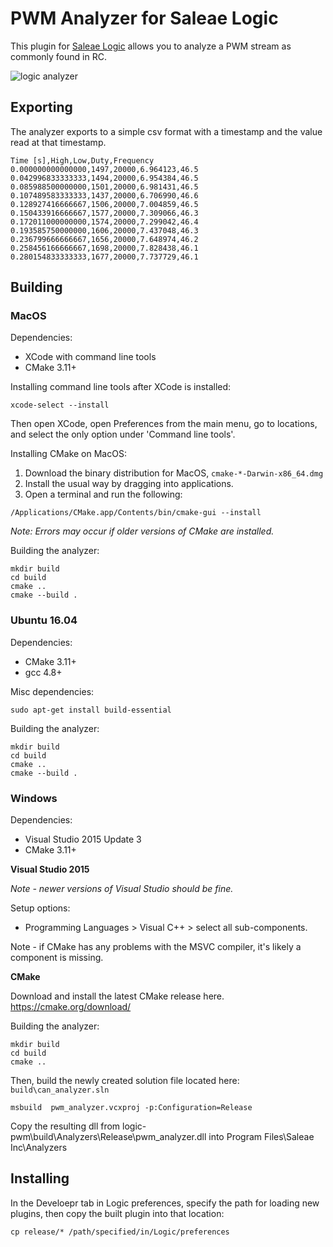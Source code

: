 # PWM Analyzer for Saleae Logic

This plugin for [Saleae Logic][logic] allows you to analyze a PWM
stream as commonly found in RC.

![logic analyzer](https://github.com/dustin/logic-pwm/raw/master/docs/pwm-logic.png)

## Exporting

The analyzer exports to a simple csv format with a timestamp and the
value read at that timestamp.

```csv
Time [s],High,Low,Duty,Frequency
0.000000000000000,1497,20000,6.964123,46.5
0.042996833333333,1494,20000,6.954384,46.5
0.085988500000000,1501,20000,6.981431,46.5
0.107489583333333,1437,20000,6.706990,46.6
0.128927416666667,1506,20000,7.004859,46.5
0.150433916666667,1577,20000,7.309066,46.3
0.172011000000000,1574,20000,7.299042,46.4
0.193585750000000,1606,20000,7.437048,46.3
0.236799666666667,1656,20000,7.648974,46.2
0.258456166666667,1698,20000,7.828438,46.1
0.280154833333333,1677,20000,7.737729,46.1
```

## Building

### MacOS

Dependencies:
- XCode with command line tools
- CMake 3.11+

Installing command line tools after XCode is installed:
```
xcode-select --install
```

Then open XCode, open Preferences from the main menu, go to locations, and select the only option under 'Command line tools'.

Installing CMake on MacOS:

1. Download the binary distribution for MacOS, `cmake-*-Darwin-x86_64.dmg`
2. Install the usual way by dragging into applications.
3. Open a terminal and run the following:
```
/Applications/CMake.app/Contents/bin/cmake-gui --install
```
*Note: Errors may occur if older versions of CMake are installed.*

Building the analyzer:
```
mkdir build
cd build
cmake ..
cmake --build .
```

### Ubuntu 16.04

Dependencies:
- CMake 3.11+
- gcc 4.8+

Misc dependencies:

```
sudo apt-get install build-essential
```

Building the analyzer:
```
mkdir build
cd build
cmake ..
cmake --build .
```

### Windows

Dependencies:
- Visual Studio 2015 Update 3
- CMake 3.11+

**Visual Studio 2015**

*Note - newer versions of Visual Studio should be fine.*

Setup options:
- Programming Languages > Visual C++ > select all sub-components.

Note - if CMake has any problems with the MSVC compiler, it's likely a component is missing.

**CMake**

Download and install the latest CMake release here.
https://cmake.org/download/

Building the analyzer:
```
mkdir build
cd build
cmake ..
```

Then, build the newly created solution file located here: `build\can_analyzer.sln`
```
msbuild  pwm_analyzer.vcxproj -p:Configuration=Release
```

Copy the resulting dll from logic-pwm\build\Analyzers\Release\pwm_analyzer.dll into Program Files\Saleae Inc\Analyzers

## Installing

In the Develoepr tab in Logic preferences, specify the path for
loading new plugins, then copy the built plugin into that location:

    cp release/* /path/specified/in/Logic/preferences

[logic]: https://www.saleae.com/downloads
[sdk]: http://support.saleae.com/hc/en-us/articles/201104644-Analyzer-SDK
